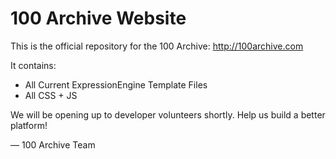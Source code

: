 100 Archive Website 
==============

This is the official repository for the 100 Archive: http://100archive.com

It contains: 

* All Current ExpressionEngine Template Files
* All CSS + JS

We will be opening up to developer volunteers shortly. Help us build a better platform! 

— 100 Archive Team
